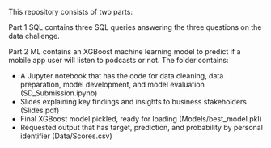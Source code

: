 This repository consists of two parts:

Part 1 SQL contains three SQL queries answering the three questions on the data challenge.

Part 2 ML contains an XGBoost machine learning model to predict if a mobile app user will listen to podcasts or not. 
The folder contains: 
 - A Jupyter notebook that has the code for data cleaning, data preparation, model development, and model evaluation (SD_Submission.ipynb)
 - Slides explaining key findings and insights to business stakeholders (Slides.pdf)
 - Final XGBoost model pickled, ready for loading (Models/best_model.pkl)
 - Requested output that has target, prediction, and probability by personal identifier (Data/Scores.csv)
